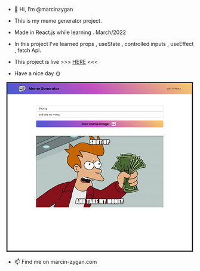 - 👋 Hi, I’m @marcinzygan 

- This is my meme generator project. 
- Made in React.js while learning . March/2022
- In this project I've learned props , useState , controlled inputs , useEffect , fetch Api.
- This project is live  >>> <a href="https://mz-react-meme-generator.netlify.app" >HERE</a> <<<

- Have a nice day 🌞



<p align= "center">
  <img src= "https://raw.githubusercontent.com/marcinzygan/React-meme-generator/master/src/images/meme.jpg" >
</p>

- 📫 Find me on marcin-zygan.com